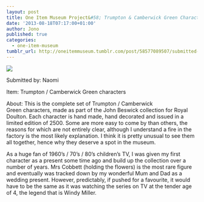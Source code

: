 ```yaml
---
layout: post
title: One Item Museum Project&#58; Trumpton & Camberwick Green Characters
date: '2013-08-18T07:17:00+01:00'
author: Jono
published: true
categories:
  - one-item-museum
tumblr_url: http://oneitemmuseum.tumblr.com/post/58577089507/submitted-by-naomi-item-trumpton-camberwick
---
```

<img src="http://ellis.scot/uploads/2013/08/trumpton.jpg" />

Submitted by: Naomi

Item: Trumpton / Camberwick Green characters

About: This is the complete set of Trumpton / Camberwick Green characters, made as part of the John Beswick collection for Royal Doulton. Each character is hand made, hand decorated and issued in a limited edition of 2500. Some are more easy to come by than others, the reasons for which are not entirely clear, although I understand a fire in the factory is the most likely explanation. I think it is pretty unusual to see them all together, hence why they deserve a spot in the museum.

As a huge fan of 1960’s / 70’s / 80’s children’s TV, I was given my first character as a present some time ago and build up the collection over a number of years. Mrs Cobbett (holding the flowers) is the most rare figure and eventually was tracked down by my wonderful Mum and Dad as a wedding present. However, predictably, if pushed for a favourite, it would have to be the same as it was watching the series on TV at the tender age of 4, the legend that is Windy Miller.
